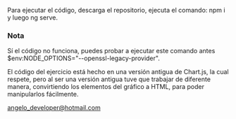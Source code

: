 Para ejecutar el código, descarga el repositorio, ejecuta el comando: npm i y luego ng serve.

### Nota ###

Sí el código no funciona, puedes probar a ejecutar este comando antes $env:NODE_OPTIONS="--openssl-legacy-provider".

El código del ejercicio está hecho en una versión antigua de Chart.js, la cual respete, pero al ser una versión antigua tuve que trabajar de diferente manera, 
convirtiendo los elementos del gráfico a HTML, para poder manipularlos fácilmente.

angelo_developer@hotmail.com


